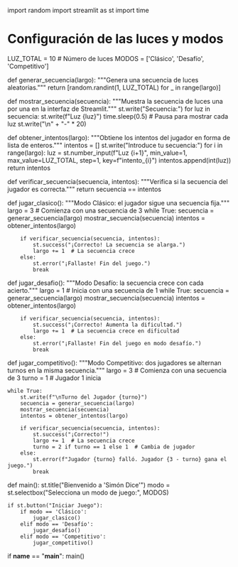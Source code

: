 import random
import streamlit as st
import time

# Configuración de las luces y modos
LUZ_TOTAL = 10  # Número de luces
MODOS = ['Clásico', 'Desafío', 'Competitivo']

def generar_secuencia(largo):
    """Genera una secuencia de luces aleatorias."""
    return [random.randint(1, LUZ_TOTAL) for _ in range(largo)]

def mostrar_secuencia(secuencia):
    """Muestra la secuencia de luces una por una en la interfaz de Streamlit."""
    st.write("Secuencia:")
    for luz in secuencia:
        st.write(f"Luz {luz}")
        time.sleep(0.5)  # Pausa para mostrar cada luz
    st.write("\n" + "-" * 20)

def obtener_intentos(largo):
    """Obtiene los intentos del jugador en forma de lista de enteros."""
    intentos = []
    st.write("Introduce tu secuencia:")
    for i in range(largo):
        luz = st.number_input(f"Luz {i+1}", min_value=1, max_value=LUZ_TOTAL, step=1, key=f"intento_{i}")
        intentos.append(int(luz))
    return intentos

def verificar_secuencia(secuencia, intentos):
    """Verifica si la secuencia del jugador es correcta."""
    return secuencia == intentos

def jugar_clasico():
    """Modo Clásico: el jugador sigue una secuencia fija."""
    largo = 3  # Comienza con una secuencia de 3
    while True:
        secuencia = generar_secuencia(largo)
        mostrar_secuencia(secuencia)
        intentos = obtener_intentos(largo)

        if verificar_secuencia(secuencia, intentos):
            st.success("¡Correcto! La secuencia se alarga.")
            largo += 1  # La secuencia crece
        else:
            st.error("¡Fallaste! Fin del juego.")
            break

def jugar_desafio():
    """Modo Desafío: la secuencia crece con cada acierto."""
    largo = 1  # Inicia con una secuencia de 1
    while True:
        secuencia = generar_secuencia(largo)
        mostrar_secuencia(secuencia)
        intentos = obtener_intentos(largo)

        if verificar_secuencia(secuencia, intentos):
            st.success("¡Correcto! Aumenta la dificultad.")
            largo += 1  # La secuencia crece en dificultad
        else:
            st.error("¡Fallaste! Fin del juego en modo desafío.")
            break

def jugar_competitivo():
    """Modo Competitivo: dos jugadores se alternan turnos en la misma secuencia."""
    largo = 3  # Comienza con una secuencia de 3
    turno = 1  # Jugador 1 inicia

    while True:
        st.write(f"\nTurno del Jugador {turno}")
        secuencia = generar_secuencia(largo)
        mostrar_secuencia(secuencia)
        intentos = obtener_intentos(largo)

        if verificar_secuencia(secuencia, intentos):
            st.success("¡Correcto!")
            largo += 1  # La secuencia crece
            turno = 2 if turno == 1 else 1  # Cambia de jugador
        else:
            st.error(f"Jugador {turno} falló. Jugador {3 - turno} gana el juego.")
            break

def main():
    st.title("Bienvenido a 'Simón Dice'")
    modo = st.selectbox("Selecciona un modo de juego:", MODOS)

    if st.button("Iniciar Juego"):
        if modo == 'Clásico':
            jugar_clasico()
        elif modo == 'Desafío':
            jugar_desafio()
        elif modo == 'Competitivo':
            jugar_competitivo()

if __name__ == "__main__":
    main()

